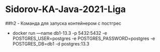 # Sidorov-KA-Java-2021-Liga
##h2 - Команда для запуска контейнером с постгрес
- docker run —name db1-13.3 -p 5432:5432 -e POSTGRES_USER=postgres -e POSTGRES_PASSWORD=postgres -e POSTGRES_DB=db1 -d
postgres:13.3
